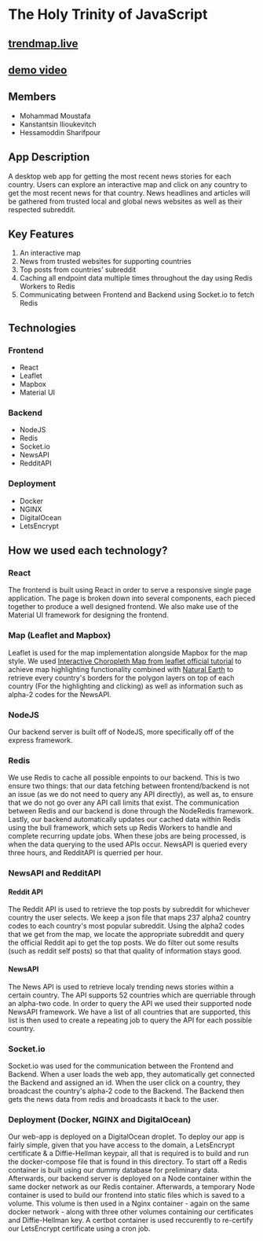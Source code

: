 # The Holy Trinity of JavaScript

## [trendmap.live](https://trendmap.live)
## [demo video](https://www.youtube.com/watch?v=1IyRNwhjpbg)

## Members
* Mohammad Moustafa
* Kanstantsin Ilioukevitch
* Hessamoddin Sharifpour

## App Description
A desktop web app for getting the most recent news stories for each country. Users can explore an interactive map and click on any country to get the most recent news for that country. News headlines and articles will be gathered from trusted local and global news websites as well as their respected subreddit.

## Key Features
1. An interactive map
2. News from trusted websites for supporting countries
3. Top posts from countries' subreddit
4. Caching all endpoint data multiple times throughout the day using Redis Workers to Redis
5. Communicating between Frontend and Backend using Socket.io to fetch Redis

## Technologies
### Frontend
- React
- Leaflet
- Mapbox
- Material UI
### Backend
- NodeJS
- Redis
- Socket.io
- NewsAPI
- RedditAPI
### Deployment
- Docker
- NGINX
- DigitalOcean
- LetsEncrypt

## How we used each technology?
### React
The frontend is built using React in order to serve a responsive single page application. The page is broken down into several components, each pieced together to produce a well designed frontend. We also make use of the Material UI framework for designing the frontend.

### Map (Leaflet and Mapbox)
Leaflet is used for the map implementation alongside Mapbox for the map style. We used [Interactive Choropleth Map from leaflet official tutorial](https://leafletjs.com/examples/choropleth/) to achieve map highlighting functionality combined with [Natural Earth](https://www.naturalearthdata.com/downloads/50m-cultural-vectors/) to retrieve every country's borders for the polygon layers on top of each country (For the highlighting and clicking) as well as information such as alpha-2 codes for the NewsAPI.

### NodeJS
Our backend server is built off of NodeJS, more specifically off of the express framework.

### Redis
We use Redis to cache all possible enpoints to our backend. This is two ensure two things: that our data fetching between frontend/backend is not an issue (as we do not need to query any API directly), as well as, to ensure that we do not go over any API call limits that exist. The communication between Redis and our backend is done through the NodeRedis framework. Lastly, our backend automatically updates our cached data within Redis using the bull framework, which sets up Redis Workers to handle and complete recurring update jobs. When these jobs are being processed, is when the data querying to the used APIs occur. NewsAPI is queried every three hours, and RedditAPI is querried per hour.

### NewsAPI and RedditAPI
#### Reddit API
The Reddit API is used to retrieve the top posts by subreddit for whichever country the user selects. We keep a json file that maps 237 alpha2 country codes to each country's most popular subreddit. Using the alpha2 codes that we get from the map, we locate the appropriate subreddit and query the official Reddit api to get the top posts. We do filter out some results (such as reddit self posts) so that that quality of information stays good.
#### NewsAPI
The News API is used to retrieve localy trending news stories within a certain country. The API supports 52 countries which are querriable through an alpha-two code. In order to query the API we used their supported node NewsAPI framework. We have a list of all countries that are supported, this list is then used to create a repeating job to query the API for each possible country.

### Socket.io
Socket.io was used for the communication between the Frontend and Backend. When a user loads the web app, they automatically get connected the Backend and assigned an id. When the user click on a country, they broadcast the country's alpha-2 code to the Backend. The Backend then gets the news data from redis and broadcasts it back to the user.

### Deployment (Docker, NGINX and DigitalOcean)
Our web-app is deployed on a DigitalOcean droplet. To deploy our app is fairly simple, given that you have access to the domain, a LetsEncrypt certificate & a Diffie-Hellman keypair, all that is required is to build and run the docker-compose file that is found in this directory. To start off a Redis container is built using our dummy database for preliminary data. Afterwards, our backend server is deployed on a Node container within the same docker network as our Redis container. Afterwards, a temporary Node container is used to build our frontend into static files which is saved to a volume. This volume is then used in a Nginx container - again on the same docker network - along with three other volumes containing our certificates and Diffie-Hellman key. A certbot container is used reccurently to re-certify our LetsEncrypt certificate using a cron job.
